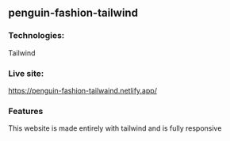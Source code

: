 ## penguin-fashion-tailwind

### Technologies:

Tailwind

### Live site:

https://penguin-fashion-tailwaind.netlify.app/

### Features

This website is made entirely with tailwind and is fully responsive
